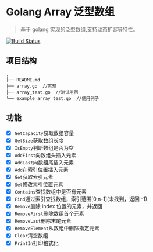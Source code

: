 # Golang Array 泛型数组

>基于 golang 实现的泛型数组,支持动态扩容等特性。

[![Build Status](https://www.travis-ci.org/JeffreyBool/array.svg?branch=master)](https://www.travis-ci.org/JeffreyBool/array)

## 项目结构
``` 
.
├── README.md
├── array.go  //实现
├── array_test.go  //测试用例
└── example_array_test.go  //使用例子
```

## 功能
- [x] `GetCapacity`获取数组容量
- [x] `GetSize`获取数组长度
- [x] `IsEmpty`判断数组是否为空
- [x] `AddFirst`向数组头插入元素
- [x] `AddLast`向数组尾插入元素
- [x] `Add`在索引位置插入元素
- [x] `Get`获取索引元素
- [x] `Set`修改索引位置元素
- [x] `Contains`查找数组中是否有元素
- [x] `Find`通过索引查找数组，索引范围[0,n-1](未找到，返回 -1)
- [x] `Remove`删除 index 位置的元素，并返回
- [x] `RemoveFirst`删除数组首个元素
- [x] `RemoveLast`删除末尾元素
- [x] `RemoveElement`从数组中删除指定元素
- [x] `Clear`清空数组
- [x] `PrintIn`打印格式化
